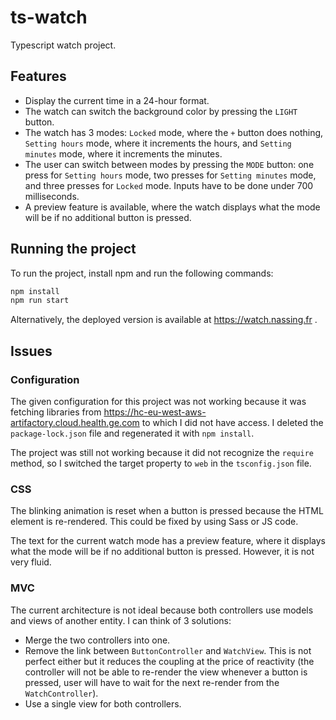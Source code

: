 # ts-watch
Typescript watch project.

## Features

- Display the current time in a 24-hour format.
- The watch can switch the background color by pressing the `LIGHT` button.
- The watch has 3 modes: `Locked` mode, where the `+` button does nothing, `Setting hours` mode, where it increments the hours, and `Setting minutes` mode, where it increments the minutes.
- The user can switch between modes by pressing the `MODE` button: one press for `Setting hours` mode, two presses for `Setting minutes` mode, and three presses for `Locked` mode. Inputs have to be done under 700 milliseconds.
- A preview feature is available, where the watch displays what the mode will be if no additional button is pressed.

## Running the project

To run the project, install npm and run the following commands:

```javascript
npm install
npm run start
```

Alternatively, the deployed version is available at https://watch.nassing.fr .

## Issues

### Configuration

The given configuration for this project was not working because it was fetching libraries from https://hc-eu-west-aws-artifactory.cloud.health.ge.com to which I did not have access. I deleted the `package-lock.json` file and regenerated it with `npm install`.

The project was still not working because it did not recognize the `require` method, so I switched the target property to `web` in the `tsconfig.json` file.

### CSS

The blinking animation is reset when a button is pressed because the HTML element is re-rendered. This could be fixed by using Sass or JS code.

The text for the current watch mode has a preview feature, where it displays what the mode will be if no additional button is pressed. However, it is not very fluid.

### MVC

The current architecture is not ideal because both controllers use models and views of another entity. I can think of 3 solutions:
- Merge the two controllers into one.
- Remove the link between `ButtonController` and `WatchView`. This is not perfect either but it reduces the coupling at the price of reactivity (the controller will not be able to re-render the view whenever a button is pressed, user will have to wait for the next re-render from the `WatchController`).
- Use a single view for both controllers.
